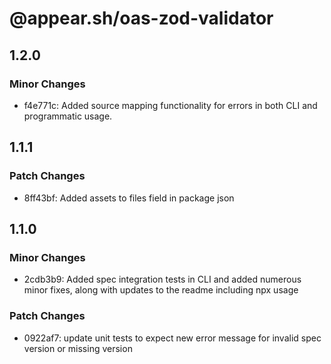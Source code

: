 # @appear.sh/oas-zod-validator

## 1.2.0

### Minor Changes

- f4e771c: Added source mapping functionality for errors in both CLI and programmatic usage.

## 1.1.1

### Patch Changes

- 8ff43bf: Added assets to files field in package json

## 1.1.0

### Minor Changes

- 2cdb3b9: Added spec integration tests in CLI and added numerous minor fixes, along with updates to the readme including npx usage

### Patch Changes

- 0922af7: update unit tests to expect new error message for invalid spec version or missing version
